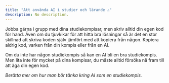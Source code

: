 ```yaml
---
title: "Att använda AI i studier och lärande ⚠️"
description: No description.
---
```


Jobba gärna i grupp med dina studiekompisar, men skriv alltid din egen kod för hand. Även om du tjuvkikar för att hitta bra lösningar så är det en stor skillnad att skriva koden själv jämfört med att kopiera från någon. Kopiera aldrig kod, varken från din kompis eller från en AI.

Om du inte har någon studiekompis så kan en AI bli en bra studiekompis. Men lita inte för mycket på dina kompisar, du måste alltid försöka nå fram till att äga din egen kod.

_Berätta mer om hur man bör tänka kring AI som en studiekompis._
